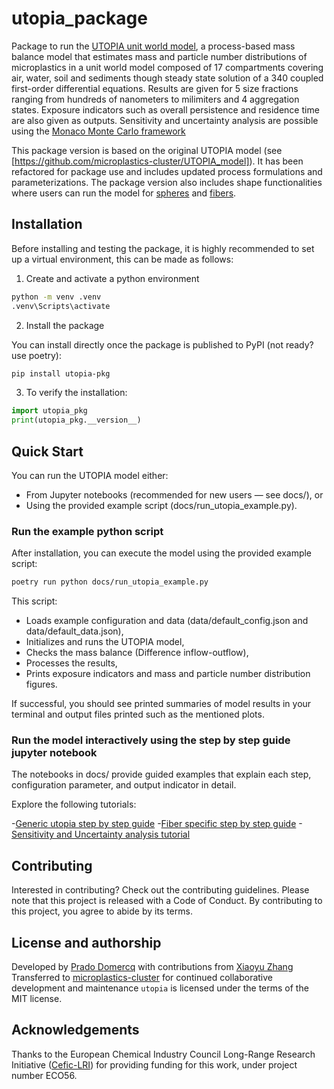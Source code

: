 # utopia_package

Package to run the [UTOPIA unit world model](https://github.com/microplastics-cluster/UTOPIA_model), a process-based mass balance model that estimates mass and particle number distributions of microplastics in a unit world model composed of 17 compartments covering air, water, soil and sediments though steady state solution of a 340 coupled first-order differential equations. Results are given for 5 size fractions ranging from hundreds of nanometers to milimiters and 4 aggregation states. Exposure indicators such as overall persistence and residence time are also given as outputs. Sensitivity and uncertainty analysis are possible using the [Monaco Monte Carlo framework](https://github.com/microplastics-cluster/utopia_package/blob/main/docs/montecarlo_tutorial.ipynb)

This package version is based on the original UTOPIA model (see [https://github.com/microplastics-cluster/UTOPIA_model]). It has been refactored for package use and includes updated process formulations and parameterizations. The package version also includes shape functionalities where users can run the model for [spheres](https://github.com/microplastics-cluster/utopia_package/blob/main/docs/model_tutorial_sphere.ipynb) and [fibers](https://github.com/microplastics-cluster/utopia_package/blob/main/docs/model_tutorial_fiber.ipynb).

## Installation

Before installing and testing the package, it is highly recommended to set up a virtual environment, this can be made as follows:

1. Create and activate a python environment
   
```bash
python -m venv .venv
.venv\Scripts\activate
```

2. Install the package

You can install directly once the package is published to PyPI (not ready? use poetry):

```bash
pip install utopia-pkg
```
3. To verify the installation:
   
```python
import utopia_pkg
print(utopia_pkg.__version__)
```

## Quick Start

You can run the UTOPIA model either:

- From Jupyter notebooks (recommended for new users — see docs/), or
- Using the provided example script (docs/run_utopia_example.py).
  
### Run the example python script

After installation, you can execute the model using the provided example script:

```bash
poetry run python docs/run_utopia_example.py
```

This script:

- Loads example configuration and data (data/default_config.json and data/default_data.json),
- Initializes and runs the UTOPIA model,
- Checks the mass balance (Difference inflow-outflow),
- Processes the results,
- Prints exposure indicators and mass and particle number distribution figures.

If successful, you should see printed summaries of model results in your terminal and output files printed such as the mentioned plots.

### Run the model interactively using the step by step guide jupyter notebook

The notebooks in docs/ provide guided examples that explain each step, configuration parameter, and output indicator in detail.

Explore the following tutorials:

-[Generic utopia step by step guide](https://github.com/microplastics-cluster/utopia_package/blob/main/docs/model_tutorial.ipynb) 
-[Fiber specific step by step guide](https://github.com/microplastics-cluster/utopia_package/blob/main/docs/model_tutorial_fiber.ipynb)
-[Sensitivity and Uncertainty analysis tutorial](https://github.com/microplastics-cluster/utopia_package/blob/main/docs/montecarlo_tutorial.ipynb)

## Contributing

Interested in contributing? Check out the contributing guidelines. Please note that this project is released with a Code of Conduct. By contributing to this project, you agree to abide by its terms.

## License and authorship

Developed by [Prado Domercq](https://github.com/PradoDomercq) with contributions from [Xiaoyu Zhang](https://github.com/xy2gh)
Transferred to [microplastics-cluster](https://github.com/microplastics-cluster) for continued collaborative development and maintenance
`utopia` is licensed under the terms of the MIT license.


## Acknowledgements

Thanks to the European Chemical Industry Council Long-Range Research Initiative ([Cefic-LRI](https://cefic-lri.org/)) for providing funding for this work, under project number ECO56.


